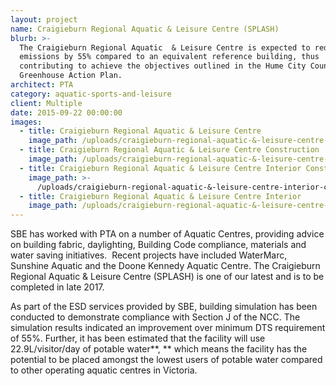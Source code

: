 ```yaml
---
layout: project
name: Craigieburn Regional Aquatic & Leisure Centre (SPLASH)
blurb: >-
  The Craigieburn Regional Aquatic  & Leisure Centre is expected to reduce GHG
  emissions by 55% compared to an equivalent reference building, thus
  contributing to achieve the objectives outlined in the Hume City Council
  Greenhouse Action Plan.
architect: PTA
category: aquatic-sports-and-leisure
client: Multiple
date: 2015-09-22 00:00:00
images:
  - title: Craigieburn Regional Aquatic & Leisure Centre
    image_path: /uploads/craigieburn-regional-aquatic-&-leisure-centre-01.JPG
  - title: Craigieburn Regional Aquatic & Leisure Centre Construction
    image_path: /uploads/craigieburn-regional-aquatic-&-leisure-centre-construction.jpg
  - title: Craigieburn Regional Aquatic & Leisure Centre Interior Construction
    image_path: >-
      /uploads/craigieburn-regional-aquatic-&-leisure-centre-interior-construction.jpg
  - title: Craigieburn Regional Aquatic & Leisure Centre Interior
    image_path: /uploads/craigieburn-regional-aquatic-&-leisure-centre-interior.jpeg
---
```



SBE has worked with PTA on a number of Aquatic Centres, providing advice on building fabric, daylighting, Building Code compliance, materials and water saving initiatives.&nbsp; Recent projects have included WaterMarc, Sunshine Aquatic and the Doone Kennedy Aquatic Centre. The Craigieburn Regional Aquatic & Leisure Centre (SPLASH) is one of our latest and is to be completed in late 2017.

As part of the ESD services provided by SBE, building simulation has been conducted to demonstrate compliance with Section J of the NCC. The simulation results indicated an improvement over minimum DTS requirement of 55%. Further, it has been estimated that the facility will use 22.9L/visitor/day of potable water**,&nbsp;** which means the facility has the potential to be placed amongst the lowest users of potable water compared to other operating aquatic centres in Victoria.